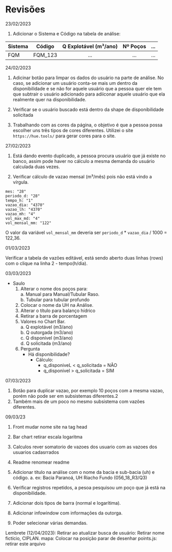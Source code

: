 # Revisões

23/02/2023 <br>
1. Adicionar o Sistema e Código na tabela de análise: 

| Sistema| Código | Q Explotável (m³/ano) | Nº Poços | ... |
|:---|:---:|:---:|:---:|---: 
| FQM     | FQM_123 |...       |...       | ...|

24/02/2023 <br>
1. Adicinar botão para limpar os dados do usuário na parte de análise. No caso, se adicionar um usuário conta-se mais um dentro da disponibilidade e se não for aquele usuário que a pessoa quer ele tem que subtrair o usuário adicionado para adiiconar aquele usuário que ela realmente quer na disponibilidade.

2. Verificar se o usuário buscado está dentro da shape de disponibilidade solicitada

3. Trabalhando com as cores da página, o objetivo é que a pessoa possa escolher uns três tipos de cores diferentes.
Utilizei o site `https://hue.tools/` para gerar cores para o site.

27/02/2023
1. Está dando evento duplicado, a pessoa procura usuário que já existe no banco, assim pode haver no cálculo a mesma demanda do usuário calculada duas vezes.

2. Verificar cálculo de vazao mensal (m³/mês) pois não está vindo a vírgula.

```
mes: "28"
periodo_d: "28"
tempo_h: "1"
vazao_dia: "4370"
vazao_lh: "4370"
vazao_mh: "4"
vol_max_md: "4"
vol_mensal_mm: "122"

```
O valor da variável `vol_mensal_mm` deveria ser `periodo_d` * `vazao_dia` / 1000 = 122,36.


01/03/2023

Verificar a tabela de vazões editável, está sendo aberto duas linhas (rows) com o clique na linha 2 - tempo(h/dia).

03/03/2023
 * Saulo <br>
    1. Alterar o nome dos poços para:<br>
        a. Manual para Manual/Tubular Raso. <br>
        b. Tubular para tubular profundo
    2. Colocar o nome da UH na Análise.
    3. Alterar o título para balanço hídrico
    4. Retirar a barra de porcentagem
    5. Valores no Chart Bar.<br>
        a. Q explotável (m3/ano)<br>
        b. Q outorgada (m3/ano)<br>
        c. Q disponível (m3/ano)<br>
        d. Q solicitada (m3/ano)<br>
    6. Pergunta
        * Há disponibilidade? <br>
            - Cálculo: 
                * q_disponiveL < q_solicitada = NÃO
                * q_disponivel > q_solicitada = SIM

07/03/2023

1. Botão para duplicar vazao, por exemplo 10 poços com a mesma vazao, porém não pode ser em subsistemas diferentes.2
2. Também mais de um poco no mesmo subsistema com vazões diferentes.

09/03/23

1. Front 
 mudar nome site na tag head

2. Bar chart 
 retirar escala logaritma

3. Calculos
 rever somatorio de vazoes dos usuario com as vazoes dos usuarios cadasrrados

4. Readme 
  renomear readme

5. Adicionar título na análise com o nome da bacia e sub-bacia (uh) e código.
    a. ex: Bacia  Paranoá, UH Riacho Fundo (056_18_R3/Q3)

6. Verificar registros repetidos, a pesoa pesquisou um poço que já está na disponibilidade.

7.  Adicionar dois tipos de barra (normal e logarítima).

8. Adicionar infowindow com informações da outorga.

9. Poder selecionar várias demandas.

Lembrete (12/04/2023): 
    Retirar ao atualizar
        busca de usuário: Retirar nome fictício, CIPLAN.
        mapa: Colocar na posição parar de desenhar
        points.js: retirar este arquivo